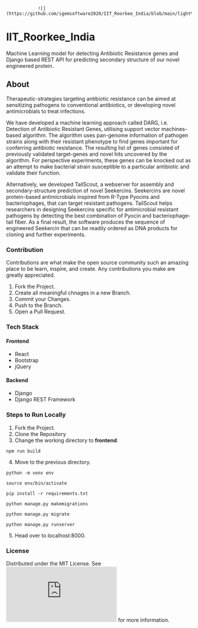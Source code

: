 
                ![](https://github.com/igemsoftware2020/IIT_Roorkee_India/blob/main/light%20blueAsset%201%404x.png)




# IIT_Roorkee_India
Machine Learning model for detecting Antibiotic Resistance genes and Django based REST API for predicting secondary structure of our novel engineered protein.

## About
Therapeutic-strategies targeting antibiotic resistance can be aimed at sensitizing pathogens to conventional antibiotics, or developing novel antimicrobials to treat infections. 
 
We have developed a machine learning approach called DARG, i.e. Detection of Antibiotic Resistant Genes, utilising support vector machines-based algorithm. The algorithm uses pan-genome information of pathogen strains along with their resistant phenotype to find genes important for conferring antibiotic resistance. The resulting list of genes consisted of previously validated target-genes and novel hits uncovered by the algorithm. For perspective experiments, these genes can be knocked out as an attempt to make bacterial strain susceptible to a particular antibiotic and validate their function.

Alternatively, we developed TailScout, a webserver for assembly and secondary-structure prediction of novel Seekercins. Seekercins are novel protein-based antimicrobials inspired from R-Type Pyocins and bacteriophages, that can target resistant pathogens. TailScout helps researchers in designing Seekercins specific for antimicrobial resistant pathogens by detecting the best combination of Pyocin and bacteriophage-tail fiber. As a final result, the software produces the sequence of engineered Seekercin that can be readily ordered as DNA products for cloning and further experiments.

### Contribution
Contributions are what make the open source community such an amazing place to be learn, inspire, and create. Any contributions you make are greatly appreciated.

   1. Fork the Project.
   2. Create all meaningful chnages in a new Branch. 
   3. Commit your Changes. 
   4. Push to the Branch. 
   5. Open a Pull Request.
   
### Tech Stack
#### Frontend
- React
- Bootstrap
- jQuery

#### Backend
- Django
- Django REST Framework
   
### Steps to Run Locally
1. Fork the Project.
2. Clone the Repository
3. Change the working directory to **frontend**.

```
npm run build
```
4. Move to the previous directory.
```
python -m venv env
```
```
source env/bin/activate
```
```
pip install -r requirements.txt
```
```
python manage.py makemigrations
```
```
python manage.py migrate
```
```
python manage.py runserver
```
5. Head over to localhost:8000. 

### License
Distributed under the MIT License. See ![LICENSE](https://github.com/igemsoftware2020/IIT_Roorkee_India/blob/main/LICENSE.md) for more information.




